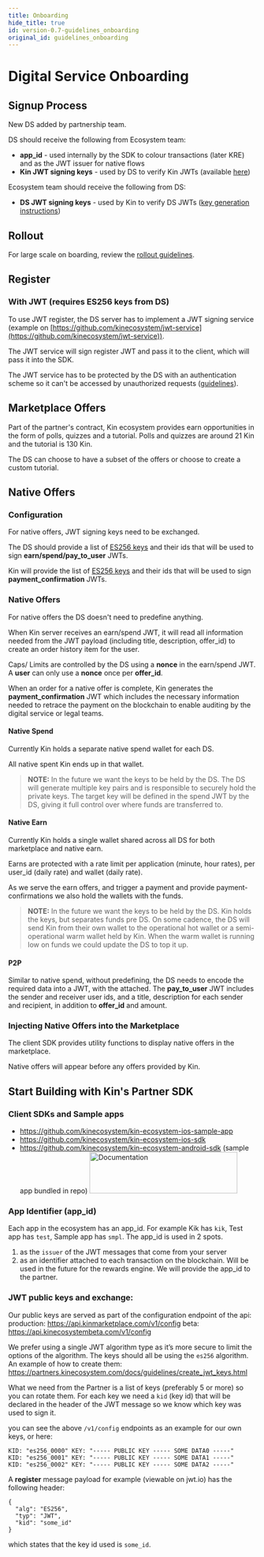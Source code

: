 ```yaml
---
title: Onboarding
hide_title: true
id: version-0.7-guidelines_onboarding
original_id: guidelines_onboarding
---
```


# Digital Service Onboarding

## Signup Process

New DS added by partnership team.

DS should receive the following from Ecosystem team:

*   **app_id** - used internally by the SDK to colour transactions (later KRE) and as the JWT issuer for native flows
*   **Kin JWT signing keys** - used by DS to verify Kin JWTs (available [here](https://api.kinmarketplace.com/v1/config))

Ecosystem team should receive the following from DS:

*   **DS JWT signing keys** - used by Kin to verify DS JWTs ([key generation instructions](guidelines_create_jwt_keys.md))


## Rollout

For large scale on boarding, review the [rollout guidelines](guidelines_rollout.md).

## Register

### With JWT (requires ES256 keys from DS)

To use JWT register, the DS server has to implement a JWT signing service (example on [https://github.com/kinecosystem/jwt-service](https://github.com/kinecosystem/jwt-service)).

The JWT service will sign register JWT and pass it to the client, which will pass it into the SDK.

The JWT service has to be protected by the DS with an authentication scheme so it can't be accessed by unauthorized requests ([guidelines](guidelines_sybil.md)).

## Marketplace Offers

Part of the partner's contract, Kin ecosystem provides earn opportunities in the form of polls, quizzes and a tutorial. Polls and quizzes are around 21 Kin and the tutorial is 130 Kin.

The DS can choose to have a subset of the offers or choose to create a custom tutorial.


## Native Offers


### Configuration

For native offers, JWT signing keys need to be exchanged.

The DS should provide a list of [ES256 keys](guidelines_create_jwt_keys.md) and their ids that will be used to sign **earn/spend/pay_to_user** JWTs.

Kin will provide the list of [ES256 keys](https://api.kinmarketplace.com/v1/config) and their ids that will be used to sign **payment_confirmation** JWTs.


### Native Offers

For native offers the DS doesn't need to predefine anything.

When Kin server receives an earn/spend JWT, it will read all information needed from the JWT payload (including title, description, offer_id) to create an order history item for the user.

Caps/ Limits are controlled by the DS using a **nonce** in the earn/spend JWT. A **user** can only use a **nonce** once per **offer_id**.

When an order for a native offer is complete, Kin generates the **payment_confirmation** JWT which includes the necessary information needed to retrace the payment on the blockchain to enable auditing by the digital service or legal teams.


#### Native Spend

Currently Kin holds a separate native spend wallet for each DS.

All native spent Kin ends up in that wallet.

> **NOTE:**
> In the future we want the keys to be held by the DS. The DS will generate multiple key pairs and is responsible to securely hold the private keys. The target key will be defined in the spend JWT by the DS, giving it full control over where funds are transferred to.


#### Native Earn

Currently Kin holds a single wallet shared across all DS for both marketplace and native earn.

Earns are protected with a rate limit per application (minute, hour rates), per user_id (daily rate) and wallet (daily rate).

As we serve the earn offers, and trigger a payment and provide payment-confirmations we also hold the wallets with the funds.

> **NOTE:**
> In the future we want the keys to be held by the DS. Kin holds the keys, but separates funds pre DS. On some cadence, the DS will send Kin from their own wallet to the operational hot wallet or a semi-operational warm wallet held by Kin. When the warm wallet is running low on funds we could update the DS to top it up.


#### P2P

Similar to native spend, without predefining, the DS needs to encode the required data into a JWT, with the attached. The **pay_to_user** JWT includes the sender and receiver user ids, and a title, description for each sender and recipient, in addition to **offer_id** and amount.


### Injecting Native Offers into the Marketplace

The client SDK provides utility functions to display native offers in the marketplace.

Native offers will appear before any offers provided by Kin.

## Start Building with Kin's Partner SDK

### Client SDKs and Sample apps
* https://github.com/kinecosystem/kin-ecosystem-ios-sample-app
* https://github.com/kinecosystem/kin-ecosystem-ios-sdk
* https://github.com/kinecosystem/kin-ecosystem-android-sdk (sample app bundled in repo)
<a href="https://partners.kinecosystem.com/docs/api/api.html"><img src="https://partners.kinecosystem.com/img/documentation-button2x.png" width=300 height=84 alt="Documentation"/></a>

### App Identifier (app_id)
Each app in the ecosystem has an app_id. For example Kik has `kik`, Test app has `test`, Sample app has `smpl`. The app_id is used in 2 spots.
1. as the `issuer` of the JWT messages that come from your server
1. as an identifier attached to each transaction on the blockchain. Will be used in the future for the rewards engine.
We will provide the app_id to the partner.

### JWT public keys and exchange:
Our public keys are served as part of the configuration endpoint of the api:
production:
https://api.kinmarketplace.com/v1/config
beta:
https://api.kinecosystembeta.com/v1/config

We prefer using a single JWT algorithm type as it’s more secure to limit the options of the algorithm.
The keys should all be using the `es256` algorithm. An example of how to create them:
https://partners.kinecosystem.com/docs/guidelines/create_jwt_keys.html

What we need from the Partner is a list of keys (preferably 5 or more) so you can rotate them. For each key we need a `kid` (key id) that will be declared in the header of the JWT message so we know which key was used to sign it.

you can see the above `/v1/config` endpoints as an example for our own keys, or here:
```
KID: "es256_0000" KEY: "----- PUBLIC KEY ----- SOME DATA0 -----"
KID: "es256_0001" KEY: "----- PUBLIC KEY ----- SOME DATA1 -----"
KID: "es256_0002" KEY: "----- PUBLIC KEY ----- SOME DATA2 -----"
```

A **register** message payload for example (viewable on jwt.io) has the following header:
```
{
  "alg": "ES256",
  "typ": "JWT",
  "kid": "some_id"
}
```

which states that the key id used is `some_id`.

